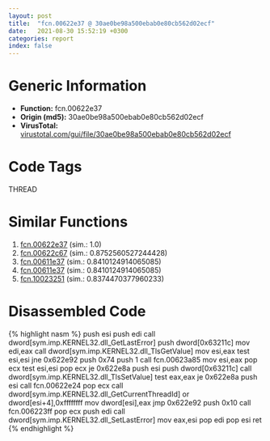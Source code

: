 ```yaml
---
layout: post
title:  "fcn.00622e37 @ 30ae0be98a500ebab0e80cb562d02ecf"
date:   2021-08-30 15:52:19 +0300
categories: report
index: false
---
```


# Generic Information
- **Function:** fcn.00622e37
- **Origin (md5):** 30ae0be98a500ebab0e80cb562d02ecf
- **VirusTotal:** [virustotal.com/gui/file/30ae0be98a500ebab0e80cb562d02ecf][virustotal_ref]

# Code Tags
<span class="tag" id="THREAD">THREAD</span>


# Similar Functions

1. [fcn.00622e37][similar_1_ref] (sim.: 1.0)
2. [fcn.00622c67][similar_2_ref] (sim.: 0.8752560527244428)
3. [fcn.00611e37][similar_3_ref] (sim.: 0.8410124914065085)
4. [fcn.00611e37][similar_4_ref] (sim.: 0.8410124914065085)
5. [fcn.10023251][similar_5_ref] (sim.: 0.8374470377960233)


# Disassembled Code

{% highlight nasm %}
push esi
push edi
call dword[sym.imp.KERNEL32.dll_GetLastError]
push dword[0x63211c]
mov edi,eax
call dword[sym.imp.KERNEL32.dll_TlsGetValue]
mov esi,eax
test esi,esi
jne 0x622e92
push 0x74
push 1
call fcn.00623a85
mov esi,eax
pop ecx
test esi,esi
pop ecx
je 0x622e8a
push esi
push dword[0x63211c]
call dword[sym.imp.KERNEL32.dll_TlsSetValue]
test eax,eax
je 0x622e8a
push esi
call fcn.00622e24
pop ecx
call dword[sym.imp.KERNEL32.dll_GetCurrentThreadId]
or dword[esi+4],0xffffffff
mov dword[esi],eax
jmp 0x622e92
push 0x10
call fcn.006223ff
pop ecx
push edi
call dword[sym.imp.KERNEL32.dll_SetLastError]
mov eax,esi
pop edi
pop esi
ret 
{% endhighlight %}


[similar_1_ref]: /report/fcn.00622e37@ce339585d9f7e59bebf6e94a72861741
[similar_2_ref]: /report/fcn.00622c67@7614e1bbe9b9fd3db78e405e68b1fab4
[similar_3_ref]: /report/fcn.00611e37@55f27df545216d53535d76f71b6e14f5
[similar_4_ref]: /report/fcn.00611e37@81df0a04de83815d19badce9ef548bb2
[similar_5_ref]: /report/fcn.10023251@a7a698c732cb880967bd1318dc083d69
[virustotal_ref]: https://www.virustotal.com/gui/file/30ae0be98a500ebab0e80cb562d02ecf